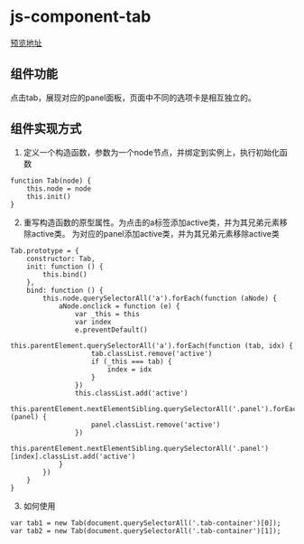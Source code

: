 # js-component-tab
[预览地址](https://cccccchenyuhao.github.io/js-component-tab/)
## 组件功能
点击tab，展现对应的panel面板，页面中不同的选项卡是相互独立的。
## 组件实现方式
1. 定义一个构造函数，参数为一个node节点，并绑定到实例上，执行初始化函数
```
function Tab(node) {
    this.node = node
    this.init()
}
```
2. 重写构造函数的原型属性。为点击的a标签添加active类，并为其兄弟元素移除active类。
  为对应的panel添加active类，并为其兄弟元素移除active类
```
Tab.prototype = {
    constructor: Tab,
    init: function () {
        this.bind()
    },
    bind: function () {
        this.node.querySelectorAll('a').forEach(function (aNode) {
            aNode.onclick = function (e) {
                var _this = this
                var index
                e.preventDefault()
                this.parentElement.querySelectorAll('a').forEach(function (tab, idx) {
                    tab.classList.remove('active')
                    if (_this === tab) {
                        index = idx
                    }
                })
                this.classList.add('active')
                this.parentElement.nextElementSibling.querySelectorAll('.panel').forEach(function (panel) {
                    panel.classList.remove('active')
                })
                this.parentElement.nextElementSibling.querySelectorAll('.panel')[index].classList.add('active')
            }
        })
    }
}
```
3. 如何使用
```
var tab1 = new Tab(document.querySelectorAll('.tab-container')[0]);
var tab2 = new Tab(document.querySelectorAll('.tab-container')[1]);
```
